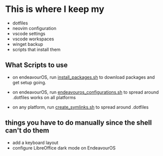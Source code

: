 # This is where I keep my

- dotfiles
- neovim configuration
- vscode settings
- vscode workspaces
- winget backup
- scripts that install them

## What Scripts to use

- on endeavourOS, run
  [install_packages.sh](./install_packages.sh)
  to download packages and get setup going.

- on endeavourOS, run
  [endeavouros_configurations.sh](./endeavouros_configurations.sh)
  to spread around .dotfiles
  works on all platforms

- on any platform, run
  [create_symlinks.sh](./create_symlinks.sh)
  to spread around .dotfiles

## things you have to do manually since the shell can't do them

- add a keyboard layout
- configure LibreOffice dark mode on EndeavourOS
